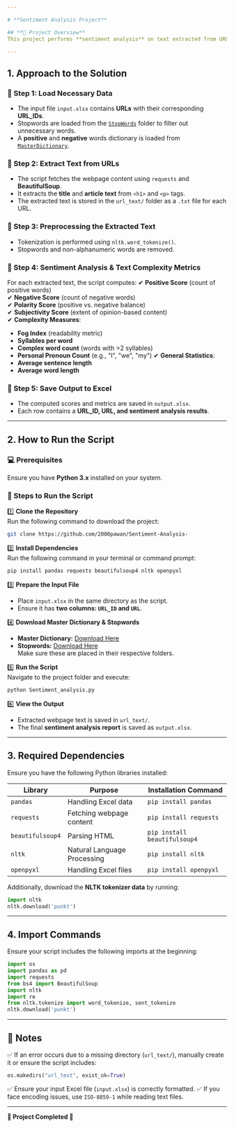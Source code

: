 ```yaml
---

# **Sentiment Analysis Project**

## **📌 Project Overview**
This project performs **sentiment analysis** on text extracted from URLs using **Natural Language Processing (NLP)** techniques. It analyzes the sentiment and readability of the extracted content and saves the results in an Excel file.

---
```


## **1. Approach to the Solution**

### **🔹 Step 1: Load Necessary Data**
- The input file `input.xlsx` contains **URLs** with their corresponding **URL_IDs**.
- Stopwords are loaded from the [`StopWords`](https://github.com/2000pawan/Sentiment-Analysis-/tree/main/StopWords) folder to filter out unnecessary words.
- A **positive** and **negative** words dictionary is loaded from [`MasterDictionary`](https://github.com/2000pawan/Sentiment-Analysis-/tree/main/MasterDictionary).

### **🔹 Step 2: Extract Text from URLs**
- The script fetches the webpage content using `requests` and **BeautifulSoup**.
- It extracts the **title** and **article text** from `<h1>` and `<p>` tags.
- The extracted text is stored in the `url_text/` folder as a `.txt` file for each URL.

### **🔹 Step 3: Preprocessing the Extracted Text**
- Tokenization is performed using `nltk.word_tokenize()`.
- Stopwords and non-alphanumeric words are removed.

### **🔹 Step 4: Sentiment Analysis & Text Complexity Metrics**
For each extracted text, the script computes:
✔ **Positive Score** (count of positive words)  
✔ **Negative Score** (count of negative words)  
✔ **Polarity Score** (positive vs. negative balance)  
✔ **Subjectivity Score** (extent of opinion-based content)  
✔ **Complexity Measures**:
   - **Fog Index** (readability metric)
   - **Syllables per word**
   - **Complex word count** (words with >2 syllables)
   - **Personal Pronoun Count** (e.g., "I", "we", "my")
✔ **General Statistics**:
   - **Average sentence length**
   - **Average word length**

### **🔹 Step 5: Save Output to Excel**
- The computed scores and metrics are saved in `output.xlsx`.
- Each row contains a **URL_ID, URL, and sentiment analysis results**.

---

## **2. How to Run the Script**

### **💻 Prerequisites**
Ensure you have **Python 3.x** installed on your system.

### **📌 Steps to Run the Script**

1️⃣ **Clone the Repository**  
Run the following command to download the project:
```sh
git clone https://github.com/2000pawan/Sentiment-Analysis-
```

2️⃣ **Install Dependencies**  
Run the following command in your terminal or command prompt:
```sh
pip install pandas requests beautifulsoup4 nltk openpyxl
```

3️⃣ **Prepare the Input File**  
- Place `input.xlsx` in the same directory as the script.
- Ensure it has **two columns: `URL_ID` and `URL`**.

4️⃣ **Download Master Dictionary & Stopwords**  
- **Master Dictionary:** [Download Here](https://github.com/2000pawan/Sentiment-Analysis-/tree/main/MasterDictionary)  
- **Stopwords:** [Download Here](https://github.com/2000pawan/Sentiment-Analysis-/tree/main/StopWords)  
Make sure these are placed in their respective folders.

5️⃣ **Run the Script**  
Navigate to the project folder and execute:
```sh
python Sentiment_analysis.py
```

6️⃣ **View the Output**  
- Extracted webpage text is saved in `url_text/`.
- The final **sentiment analysis report** is saved as `output.xlsx`.

---

## **3. Required Dependencies**
Ensure you have the following Python libraries installed:

| **Library**        | **Purpose**  | **Installation Command** |
|--------------------|-------------|-------------------------|
| `pandas`          | Handling Excel data  | `pip install pandas` |
| `requests`        | Fetching webpage content  | `pip install requests` |
| `beautifulsoup4`  | Parsing HTML  | `pip install beautifulsoup4` |
| `nltk`            | Natural Language Processing  | `pip install nltk` |
| `openpyxl`        | Handling Excel files  | `pip install openpyxl` |

Additionally, download the **NLTK tokenizer data** by running:
```python
import nltk
nltk.download('punkt')
```

---

## **4. Import Commands**
Ensure your script includes the following imports at the beginning:
```python
import os
import pandas as pd
import requests
from bs4 import BeautifulSoup
import nltk
import re
from nltk.tokenize import word_tokenize, sent_tokenize
nltk.download('punkt')
```

---

## **📌 Notes**
✅ If an error occurs due to a missing directory (`url_text/`), manually create it or ensure the script includes:
```python
os.makedirs("url_text", exist_ok=True)
```
✅ Ensure your input Excel file (`input.xlsx`) is correctly formatted.
✅ If you face encoding issues, use `ISO-8859-1` while reading text files.

---

**🎯 Project Completed 🚀**
